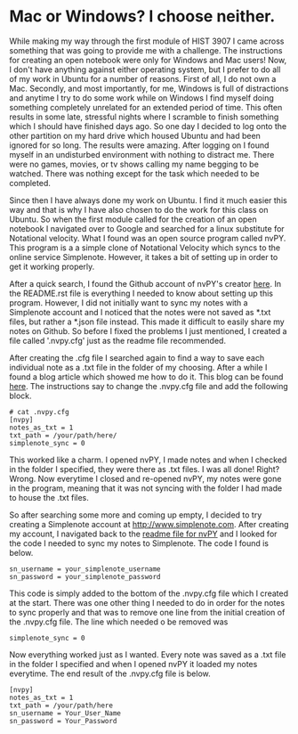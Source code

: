 # Mac or Windows?  I choose neither.
While making my way through the first module of HIST 3907 I came across something that was going to provide me with a challenge.  The instructions for creating an open notebook were only for Windows and Mac users!  Now, I don't have anything against either operating system, but I prefer to do all of my work in Ubuntu for a number of reasons.  First of all, I do not own a Mac.  Secondly, and most importantly, for me, Windows is full of distractions and anytime I try to do some work while on Windows I find myself doing something completely unrelated for an extended period of time.  This often results in some late, stressful nights where I scramble to finish something which I should have finished days ago.  So one day I decided to log onto the other partition on my hard drive which housed Ubuntu and had been ignored for so long.  The results were amazing.  After logging on I found myself in an undisturbed environment with nothing to distract me.  There were no games, movies, or tv shows calling my name begging to be watched.  There was nothing except for the task which needed to be completed.

Since then I have always done my work on Ubuntu.  I find it much easier this way and that is why I have also chosen to do the work for this class on Ubuntu.  So when the first module called for the creation of an open notebook I navigated over to Google and searched for a linux substitute for Notational velocity.  What I found was an open source program called nvPY.  This program is a a simple clone of Notational Velocity which syncs to the online service Simplenote.  However, it takes a bit of setting up in order to get it working properly.

After a quick search, I found the Github account of nvPY's creator [here](https://github.com/cpbotha/nvpy).  In the README.rst file is everything I needed to know about setting up this program.  However, I did not initially want to sync my notes with a Simplenote account and I noticed that the notes were not saved as *.txt files, but rather a *.json file instead.  This made it difficult to easily share my notes on Github.  So before I fixed the problems I just mentioned, I created a file called '.nvpy.cfg' just as the readme file recommended.

After creating the .cfg file I searched again to find a way to save each individual note as a .txt file in the folder of my choosing.  After a while I found a blog article which showed me how to do it.  This blog can be found [here](http://mylinuxlife.com/installing-notational-velocity-and-its-cousin-nvpy/).  The instructions say to change the .nvpy.cfg file and add the following block.

    # cat .nvpy.cfg 
    [nvpy]
    notes_as_txt = 1
    txt_path = /your/path/here/
    simplenote_sync = 0
    
This worked like a charm.  I opened nvPY, I made notes and when I checked in the folder I specified, they were there as .txt files.  I was all done!  Right?  Wrong.  Now everytime I closed and re-opened nvPY, my notes were gone in the program, meaning that it was not syncing with the folder I had made to house the .txt files.

So after searching some more and coming up empty, I decided to try creating a Simplenote account at http://www.simplenote.com.  After creating my account, I navigated back to the [readme file for nvPY](https://github.com/cpbotha/nvpy) and I looked for the code I needed to sync my notes to Simplenote.  The code I found is below.

    sn_username = your_simplenote_username
    sn_password = your_simplenote_password
    
This code is simply added to the bottom of the .nvpy.cfg file which I created at the start.  There was one other thing I needed to do in order for the notes to sync properly and that was to remove one line from the initial creation of the .nvpy.cfg file.  The line which needed o be removed was     
    
    simplenote_sync = 0
    
Now everything worked just as I wanted.  Every note was saved as a .txt file in the folder I specified and when I opened nvPY it loaded my notes everytime.  The end result of the .nvpy.cfg file is below.

    [nvpy]
    notes_as_txt = 1
    txt_path = /your/path/here
    sn_username = Your_User_Name
    sn_password = Your_Password